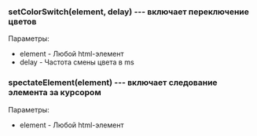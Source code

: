 ### setColorSwitch(element, delay) --- включает переключение цветов

Параметры: 
* element - Любой html-элемент
* delay - Частота смены цвета в ms



### spectateElement(element) --- включает следование элемента за курсором

Параметры:
* element - Любой html-элемент


